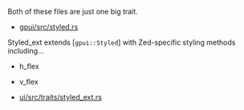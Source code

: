 
Both of these files are just one big trait.

- [gpui/src/styled.rs](https://github.com/zed-industries/zed/blob/main/crates/gpui/src/styled.rs)

Styled_ext extends [`gpui::Styled`] with Zed-specific styling methods including...

- h_flex
- v_flex

- [ui/src/traits/styled_ext.rs](https://github.com/zed-industries/zed/blob/main/crates/ui/src/traits/styled_ext.rs)
